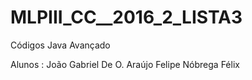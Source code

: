 # MLPIII_CC__2016_2_LISTA3
Códigos Java Avançado

Alunos : João Gabriel De O. Araújo
         Felipe Nóbrega Félix
